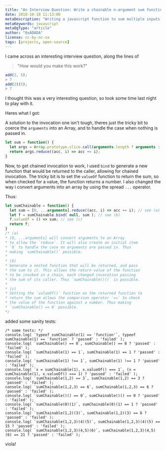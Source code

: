 ```yaml
---
title: "An Interview Question: Write a chainable n-argument sum function"
date: 2018-10-18 11:13:00
metaDescription: "Writing a javascript function to sum multiple inputs with chainable invocation"
metaKeywords: javascript
metaOgType: "article"
author: "0xADADA"
license: cc-by-nc-sa
tags: [projects, open-source]
---
```



I came across an interesting interview question, along the lines of 

> "How would you make this work?"

```js
add(2, 5);
> 7
add(2)(5);
> 7
```

I thought this was a very interesting question, so took some time last night to 
play with it.

Heres what I got:

A solution to the invocation one isn't tough, theres just the tricky bit to 
coerce the `arguments` into an Array, and to handle the case when nothing is 
passed in.

```js
let sum = function() {
  let args = Array.prototype.slice.call(arguments.length ? arguments : [0]);
  return args.reduce((acc, i) => acc += i);
}
```

Now, to get chained invocation to work, I used `bind` to generate a new function 
that would be returned to the caller, allowing for chained invocation. The tricky 
bit is to set the `valueOf` function to return the sum, so when checked for a 
value, the function returns a number. I also changed the way i convert arguments
into an array by using the spread `...` operator.

Thus:

```js
let sumChainable = function() {
  let sum = [0, ...arguments].reduce((acc, i) => acc += i); // see (a)
  let f = sumChainable.bind( null, sum ); // see (b)
  f.valueOf = () => sum; // see (c)
  return f;
}
/* (a)
* [0, ...arguments] will convert arguments to an Array
* to allow the `reduce`. It will also create an initial item
* `0` to handle the case no arguments are passed in. Thus
* making `sumChainable()` possible.
*
* (b)
* Generate a nested function that will be returned, and pass
* the sum to it. This allows the return value of the function
* to be invoked in a chain, each changed invocation passing
* the sum of its caller. Thus `sumChainable()()` is possible.
*
* (c)
* Setting the `valueOf()` function on the returned function to
* return the sum allows the comparison operator `==` to check
* the value of the function against a number. Thus making
* `sumChainable() == 0` possible.
*/
```

added some sanity tests:

```
/* some tests: */
console.log( `typeof sumChainable(1) == 'function'`, typeof sumChainable(1) == `function` ? 'passed' : 'failed' );
console.log( `sumChainable() == 0`, sumChainable() == 0 ? 'passed' : 'failed' );
console.log( `sumChainable(1) == 1`, sumChainable(1) == 1 ? 'passed' : 'failed' );
console.log( `sumChainable(1) !== 1`, sumChainable(1) !== 1 ? 'passed' : 'failed' );
console.log( `x = sumChainable(1), x.valueOf() === 1`, (x = sumChainable(1), x.valueOf() === 1) ? 'passed' : 'failed' );
console.log( `sumChainable(1,2) == 3`, sumChainable(1,2) == 3 ? 'passed' : 'failed' );
console.log( `sumChainable(1,2,3) == 6`, sumChainable(1,2,3) == 6 ? 'passed' : 'failed' );
console.log( `sumChainable()() == 0`, sumChainable()() == 0 ? 'passed' : 'failed' );
console.log( `sumChainable(0)(1)`, sumChainable(0)(1) == 1 ? 'passed' : 'failed' );
console.log( `sumChainable(1,2)(3)`, sumChainable(1,2)(3) == 6 ? 'passed' : 'failed' );
console.log( `sumChainable(1,2,3)(4)(5)`, sumChainable(1,2,3)(4)(5) == 15 ? 'passed' : 'failed' );
console.log( `sumChainable(1,2,3)(4,5)(6)`, sumChainable(1,2,3)(4,5)(6) == 21 ? 'passed' : 'failed' );
```

viola!
